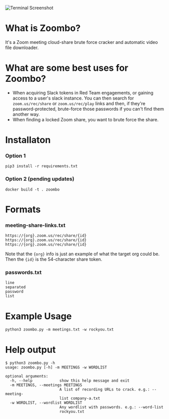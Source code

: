 
![Terminal Screenshot](https://i.imgur.com/4psD58C.png)

# What is Zoombo?
It's a Zoom meeting cloud-share brute force cracker and automatic video file downloader. 

# What are some best uses for Zoombo?

- When acquiring Slack tokens in Red Team engagements, or gaining access to a user's slack instance. You can then search for `zoom.us/rec/share` or `zoom.us/rec/play` links and then, if they're password-protected, brute-force those passwords if you can't find them another way. 
- When finding a locked Zoom share, you want to brute force the share. 


# Installaton

### Option 1
```
pip3 install -r requirements.txt
```

### Option 2 (pending updates)
```
docker build -t . zoombo
```

# Formats

### meeting-share-links.txt

```
https://{org}.zoom.us/rec/share/{id}
https://{org}.zoom.us/rec/share/{id}
https://{org}.zoom.us/rec/share/{id}
```

Note that the `{org}` info is just an example of what the target org could be. Then the `{id}` is the 54-character share token.

### passwords.txt

```
line
separated
password
list
```

# Example Usage

```
python3 zoombo.py -m meetings.txt -w rockyou.txt
```


# Help output

```
$ python3 zoombo.py -h
usage: zoombo.py [-h] -m MEETINGS -w WORDLIST

optional arguments:
  -h, --help            show this help message and exit
  -m MEETINGS, --meetings MEETINGS
                        A list of recording URLs to crack. e.g.: --meeting-
                        list company-a.txt
  -w WORDLIST, --wordlist WORDLIST
                        Any wordlist with passwords. e.g.: --word-list
                        rockyou.txt

```


